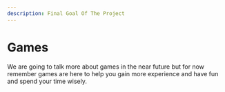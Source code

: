 ```yaml
---
description: Final Goal Of The Project
---
```


# Games

We are going to talk more about games in the near future but for now remember games are here to help you gain more experience and have fun and spend your time wisely.
